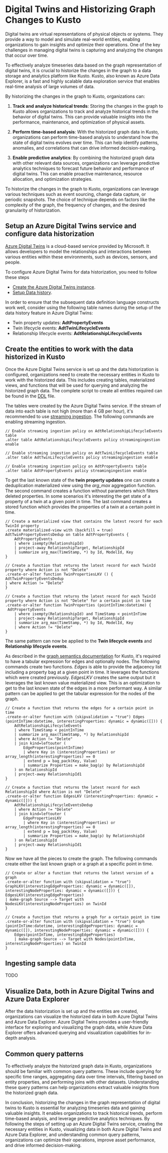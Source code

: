 # Digital Twins and Historizing Graph Changes to Kusto

Digital twins are virtual representations of physical objects or systems. They provide a way to model and simulate real-world entities, enabling organizations to gain insights and optimize their operations. One of the key challenges in managing digital twins is capturing and analyzing the changes that occur over time.

To effectively analyze timeseries data based on the graph representation of digital twins, it is crucial to historize the changes in the graph to a data storage and analytics platform like Kusto. Kusto, also known as Azure Data Explorer, is a fast and highly scalable data exploration service that enables real-time analysis of large volumes of data.

By historizing the changes in the graph to Kusto, organizations can:

1. **Track and analyze historical trends**: Storing the changes in the graph to Kusto allows organizations to track and analyze historical trends in the behavior of digital twins. This can provide valuable insights into the performance, maintenance, and optimization of physical assets.

2. **Perform time-based analysis**: With the historized graph data in Kusto, organizations can perform time-based analysis to understand how the state of digital twins evolves over time. This can help identify patterns, anomalies, and correlations that can drive informed decision-making.

3. **Enable predictive analytics**: By combining the historized graph data with other relevant data sources, organizations can leverage predictive analytics techniques to forecast future behavior and performance of digital twins. This can enable proactive maintenance, resource allocation, and optimization strategies.

To historize the changes in the graph to Kusto, organizations can leverage various techniques such as event sourcing, change data capture, or periodic snapshots. The choice of technique depends on factors like the complexity of the graph, the frequency of changes, and the desired granularity of historization.

## Setup an Azure Digital Twins service and configure data historization

[Azure Digital Twins](https://learn.microsoft.com/azure/digital-twins/) is a cloud-based service provided by Microsoft. It allows developers to model the relationships and interactions between various entities within these environments, such as devices, sensors, and people.

To configure Azure Digital Twins for data historization, you need to follow these steps

- [Create the Azure Digital Twins instance](https://learn.microsoft.com/azure/digital-twins/how-to-set-up-instance-portal).
- [Setup Data history](https://learn.microsoft.com/azure/digital-twins/concepts-data-history).

In order to ensure that the subsequent data definition language constructs work well, consider using the following table names during the setup of the data history feature in Azure Digital Twins:

- Twin property updates: **AdtPropertyEvents**
- Twin lifecycle events: **AdtTwinLifecycleEvents**
- Relationship lifecycle events: **AdtRelationshipLifecycleEvents**

## Create the entities to work with the data historized in Kusto

Once the Azure Digital Twins service is set up and the data historization is configured, organizations need to create the necessary entities in Kusto to work with the historized data. This includes creating tables, materialized views, and functions that will be used for querying and analyzing the historized graph data. The complete script to create all entities required can be found in the [DDL](DDL.kql) file.

The tables were created by the Azure Digital Twins service. If the stream of data into each table is not high (more than 4 GB per hour), it's recommended to use [streaming ingestion](https://learn.microsoft.com/azure/data-explorer/ingest-data-streaming). The following commands are enabling streaming ingestion.

```kusto
// Enable streaming ingestion policy on AdtRelationshipLifecycleEvents table
.alter table AdtRelationshipLifecycleEvents policy streamingingestion enable 

// Enable streaming ingestion policy on AdtTwinLifecycleEvents table
.alter table AdtTwinLifecycleEvents policy streamingingestion enable

// Enable streaming ingestion policy on AdtPropertyEvents table
.alter table AdtPropertyEvents policy streamingingestion enable 
```

To get the last known state of the **twin property updates** one can create a deduplication materialized view using the _arg_max_ aggregation function. The second command creates a function without parameters which filters deleted properties. In some scenarios it's interesting the get state of a property of a twin at a given point in time. The last command creates a stored function which provides the properties of a twin at a certain point in time.

```kusto
// Create a materialized view that contains the latest record for each TwinId property
.create materialized-view with (backfill = true) AdtTwinPropertyEventsDedup on table AdtPropertyEvents {
    AdtPropertyEvents
    | where isempty(RelationshipId)
    | project-away RelationshipTarget, RelationshipId
    | summarize arg_max(TimeStamp, *) by Id, ModelId, Key
}

// Create a function that returns the latest record for each TwinId property where Action is not "Delete"
.create-or-alter function TwinPropertiesLKV () {
AdtTwinPropertyEventsDedup
| where Action != "Delete"
}

// Create a function that returns the latest record for each TwinId property where Action is not "Delete" for a certain point in time
.create-or-alter function TwinProperties (pointInTime:datetime) {
 AdtPropertyEvents
    | where isempty(RelationshipId) and TimeStamp < pointInTime
    | project-away RelationshipTarget, RelationshipId
    | summarize arg_max(TimeStamp, *) by Id, ModelId, Key
    | where Action != "Delete"
}
```

The same pattern can now be applied to the **Twin lifecycle events** and **Relationship lifecycle events**.

As described in the [graph semantics documentation](https://learn.microsoft.com/azure/data-explorer/graph-overview) for Kusto, it's required to have a tabular expression for edges and optionally nodes. The following commands create two functions. _Edges_ is able to provide the adjacency list including a property bag at a given point in time. It leverages the functions which were created previously. _EdgesLKV_ creates the same output but it leverages the last known value materialized view. This is an optimization to get to the last known state of the edges in a more performant way. A similar pattern can be applied to get the tabular expression for the nodes of the graph.

```kusto
// Create a function that returns the edges for a certain point in time
.create-or-alter function with (skipvalidation = "true") Edges (pointInTime:datetime, interestingProperties: dynamic = dynamic([])) {
    AdtRelationshipLifecycleEvents
    | where TimeStamp < pointInTime
    | summarize arg_max(TimeStamp, *) by RelationshipId
    | where Action != "Delete"
    | join kind=leftouter (
        EdgeProperties(pointInTime)
        | where Key in (interestingProperties) or array_length(interestingProperties) == 0
        | extend p = bag_pack(Key, Value)
        | summarize Properties = make_bag(p) by RelationshipId
    ) on RelationshipId
    | project-away RelationshipId1
}

// Create a function that returns the latest record for each RelationshipId where Action is not "Delete"
.create-or-alter function EdgesLKV (interestingProperties: dynamic = dynamic([])) {
    AdtRelationshipLifecycleEventsDedup
    | where Action != "Delete"
    | join kind=leftouter (
        EdgePropertiesLKV
        | where Key in (interestingProperties) or array_length(interestingProperties) == 0
        | extend p = bag_pack(Key, Value)
        | summarize Properties = make_bag(p) by RelationshipId
    ) on RelationshipId
    | project-away RelationshipId1
}
```

Now we have all the pieces to create the graph. The following commands create either the last known graph or a graph at a specific point in time.

```kusto
// Create or alter a function that returns the latest version of a graph
.create-or-alter function with (skipvalidation = "true") GraphLKV(interestingEdgeProperties: dynamic = dynamic([]), interestingNodeProperties: dynamic = dynamic([])) {
EdgesLKV(interestingEdgeProperties)
| make-graph Source --> Target with NodesLKV(interestingNodeProperties) on TwinId
}

// Create a function that returns a graph for a certain point in time
.create-or-alter function with (skipvalidation = "true") Graph (pointInTime:datetime, interestingEdgeProperties: dynamic = dynamic([]), interestingNodeProperties: dynamic = dynamic([])) {
    Edges(pointInTime, interestingEdgeProperties)
    | make-graph Source --> Target with Nodes(pointInTime, interestingNodeProperties) on TwinId
}
```

## Ingesting sample data

TODO

## Visualize Data, both in Azure Digital Twins and Azure Data Explorer

After the data historization is set up and the entities are created, organizations can visualize the historized data in both Azure Digital Twins and Azure Data Explorer. Azure Digital Twins provides a user-friendly interface for exploring and visualizing the graph data, while Azure Data Explorer offers advanced querying and visualization capabilities for in-depth analysis.

## Common query patterns

To effectively analyze the historized graph data in Kusto, organizations should be familiar with common query patterns. These include querying for specific time ranges, aggregating data over time intervals, filtering based on entity properties, and performing joins with other datasets. Understanding these query patterns can help organizations extract valuable insights from the historized graph data.

In conclusion, historizing the changes in the graph representation of digital twins to Kusto is essential for analyzing timeseries data and gaining valuable insights. It enables organizations to track historical trends, perform time-based analysis, and leverage predictive analytics techniques. By following the steps of setting up an Azure Digital Twins service, creating the necessary entities in Kusto, visualizing data in both Azure Digital Twins and Azure Data Explorer, and understanding common query patterns, organizations can optimize their operations, improve asset performance, and drive informed decision-making.
